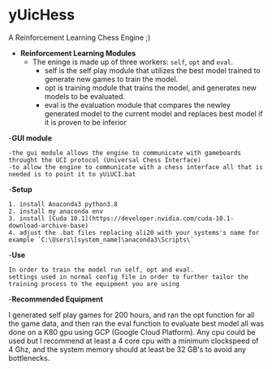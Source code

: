 # yUicHess
A Reinforcement Learning Chess Engine ;)
- **Reinforcement Learning Modules**  
	- The eninge is made up of three workers: `self`, `opt` and `eval`.
		- self is the self play module that utilizes the best model trained to generate new games to train the model.
		- opt is training module that trains the model, and generates new models to be evaluated.
		- eval is the evaluation module that compares the newley generated model to the current model and replaces best model if it is proven to be inferior

-**GUI module**	

	-the gui module allows the engine to communicate with gameboards throught the UCI protocol (Universal Chess Interface)
	-to allow the engine to communicate with a chess interface all that is needed is to point it to yUiUCI.bat

-**Setup**	

	1. install Anaconda3 python3.8
	2. install my anaconda env
	3. install [Cuda 10.1](https://developer.nvidia.com/cuda-10.1-download-archive-base)
	4. adjust the .bat files replacing ali20 with your systems's name for example `C:\Users\[system_name]\anaconda3\Scripts\`

-**Use**	

	In order to train the model run self, opt and eval.
	settings used in normal config file in order to further tailor the training process to the equipment you are using

-**Recommended Equipment**	

I generated self play games for 200 hours, and ran the opt function for all the game data, and then ran the eval function to evaluate best model all was done on a K80 gpu using GCP (Google Cloud Platform).
Any cpu could be used but I recommend at least a 4 core cpu with a minimum clockspeed of 4 Ghz, and the system memory should at least be 32 GB's to avoid any bottlenecks.
